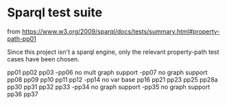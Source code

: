 # Sparql test suite

from https://www.w3.org/2009/sparql/docs/tests/summary.html#property-path-pp01

Since this project isn't a sparql engine, only the relevant property-path test cases have been chosen.

pp01
pp02
pp03
-pp06 no mult graph support
-pp07 no graph support
pp08
pp09
pp10
pp11
pp12
-pp14 no var base
pp16
pp21
pp23
pp25
pp28a
pp30
pp31
pp32
pp33
-pp34 no graph support
-pp35 no graph support
pp36
pp37

